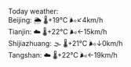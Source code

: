 Today weather:  
Beijing: 🌦 🌡️+19°C 🌬️↙4km/h  
Tianjin: ☁️ 🌡️+22°C 🌬️←15km/h  
Shijiazhuang: 🌫  🌡️+21°C 🌬️↓0km/h  
Tangshan: ☁️ 🌡️+22°C 🌬️←19km/h  
